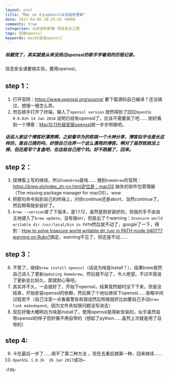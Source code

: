 ```yaml
---
layout: post
title: "Mac os X上openssl从安装到更新"
date: 2017-04-06 20:29:42 +0800
comments: true
categories: 从安装到卸载 信息安全工程
tags: 安装openssl
keywords: macOS安装openssl
---
```

##### *标题党了，其实就是从来没用过openssl的新手学着用的历程记录。*

信息安全课要做实验，要用openssl。
## step 1：
1. 打开官网：https://www.openssl.org/source/
要下载源码自己编译？还没搞过，想搜一搜怎么弄。
2. 然后顺手打开了终端，输入了`openssl version`
居然得到了回应`OpenSSL 0.9.8zh 14 Jan 2016`
说明已经有openssl了，应该不需要装了吧……
刚好看到一个博客：[Mac10.11升级安装openssl](http://www.liuchungui.com/blog/2016/05/10/mac10-dot-11sheng-ji-an-zhuang-openssl/)就一步步照做吧。

<!--more-->

##### *话说人家这个博客好漂亮啊，之前看华为的软挑一个大神分享，博客似乎也是长这样的，是自己搭的吗，好想自己也弄一个这么漂亮的博客。啊对了虽然软挑没上榜，但还是写个复盘吧，在这给自己挖个坑。好不跑题了，回来。*

## step 2：
3. 按博客上写的继续，所以`homebrew`是啥……
搜到`homebrew`的官网：https://brew.sh/index_zh-cn.html定位是：macOS 缺失的软件包管理器（The missing package manager for macOS）。wow
4. 把那句命令贴到自己的终端上，问你continue还是abort，当然continue了。然后稍等就安装好了。
5. `brew --version`查了下版本，是1.1.12，虽然是刚安装好的，但我的手不由自主地键入了`brew update`，没有报err，但是出了个warning：`Insecure world writable dir /usr/local/bin in PATH`然后就不动了，google了一下，得到：[How to solve Insecure world writable dir /usr in PATH,mode 040777 warning on Ruby?](http://stackoverflow.com/questions/26711249/how-to-solve-insecure-world-writable-dir-usr-in-path-mode-040777-warning-on-rub)搞定，warning不见了，但还是不动……

## step 3：
6. 不管了，继续`brew install openssl`（话说为啥是install？），结果brew竟然自己进入了更新`Updating Homebrew`，然后就不动了，令人绝望。不过毕竟说了更新会比较久，那就耐心等吧。
7. 其实并不久，一会就好了，开始下openssl，结果竟然超时没下下来，但是没结束，开始安装openssl的依赖，然后换了个地址继续下openssl……省略中间过程若干（自己注意一点看看警告和错误然后照做就好比如要自己手动`brew link makedepend`，因为文件夹权限问题没写进去）
8. 现在好像大概明白为啥是install了，使用openssl是用新安装的，似乎虽然自带openssl的样子但好像不用自带的（想起了python……虽然上次就是用了自带的）

## step 4:

9. 卡在最后一步了……用不了第二种方法 ，现在去重启搞第一种，回来继续……
10. `OpenSSL 1.0.2k  26 Jan 2017`成功~

-FIN-
